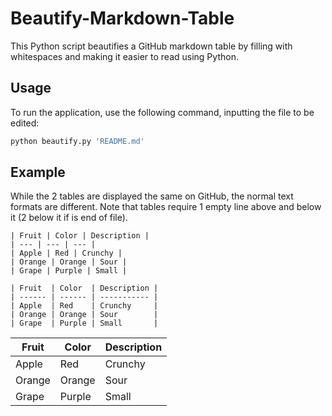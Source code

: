 # Beautify-Markdown-Table
This Python script beautifies a GitHub markdown table by filling with whitespaces and making it easier to read using Python.

## Usage
To run the application, use the following command, inputting the file to be edited:
```sh
python beautify.py 'README.md'
```

## Example
While the 2 tables are displayed the same on GitHub, the normal text formats are different.
Note that tables require 1 empty line above and below it (2 below it if is end of file).

```
| Fruit | Color | Description |
| --- | --- | --- |
| Apple | Red | Crunchy |
| Orange | Orange | Sour |
| Grape | Purple | Small |
```

```
| Fruit  | Color  | Description |
| ------ | ------ | ----------- |
| Apple  | Red    | Crunchy     |
| Orange | Orange | Sour        |
| Grape  | Purple | Small       |
```

| Fruit | Color | Description |
| --- | --- | --- |
| Apple | Red | Crunchy |
| Orange | Orange | Sour |
| Grape | Purple | Small |
